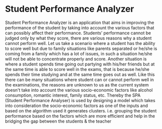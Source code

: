 # Student Performance Analyzer
Student Performance Analyzer is an application that aims in improving the performance of the student by taking into account the various factors that can possibly affect their performance. Students’ performance cannot be judged only by what they score, there are various reasons why a student cannot perform well. Let us take a scenario where a student has the ability to score well but due to family situations like parents separated or he/she is coming from a family which has a lot of issues, in such a situation he/she will not be able to concentrate properly and score. Another situation is where a student spends time going out partying with his/her friends but at the same time is able to score well in the exams, that is because he/she spends their time studying and at the same time goes out as well. Like this there can be many situations where student can or cannot perform well in the examinations, the reasons are unknown to us as the current system doesn't take into account the various socio-economic factors like alcohol consumption, romantic interest, family status, etc. Thereby the SPA (Student Performance Analyser) is used by designing a model which takes into consideration the socio-economic factors as one of the inputs and based on the algorithm used it generates clusters. i.e. grouping the student performance based on the factors which are more efficient and help in the bridging the gap between the students & the teacher
